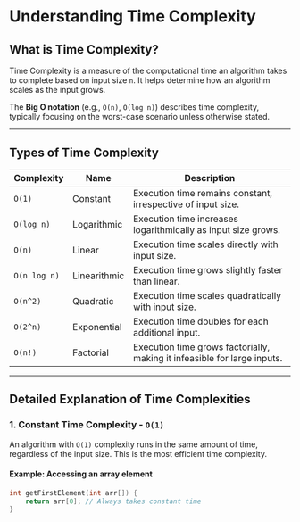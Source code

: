 # Understanding Time Complexity

## **What is Time Complexity?**
Time Complexity is a measure of the computational time an algorithm takes to complete based on input size `n`. It helps determine how an algorithm scales as the input grows.  

The **Big O notation** (e.g., `O(n)`, `O(log n)`) describes time complexity, typically focusing on the worst-case scenario unless otherwise stated.

---

## **Types of Time Complexity**

| Complexity  | Name          | Description |
|------------|--------------|---------------------------------------------|
| `O(1)`     | Constant      | Execution time remains constant, irrespective of input size. |
| `O(log n)` | Logarithmic   | Execution time increases logarithmically as input size grows. |
| `O(n)`     | Linear        | Execution time scales directly with input size. |
| `O(n log n)` | Linearithmic | Execution time grows slightly faster than linear. |
| `O(n^2)`   | Quadratic     | Execution time scales quadratically with input size. |
| `O(2^n)`   | Exponential   | Execution time doubles for each additional input. |
| `O(n!)`    | Factorial     | Execution time grows factorially, making it infeasible for large inputs. |

---

## **Detailed Explanation of Time Complexities**

### **1. Constant Time Complexity - `O(1)`**
An algorithm with `O(1)` complexity runs in the same amount of time, regardless of the input size. This is the most efficient time complexity.

#### **Example: Accessing an array element**
```cpp
int getFirstElement(int arr[]) {
    return arr[0]; // Always takes constant time
}
